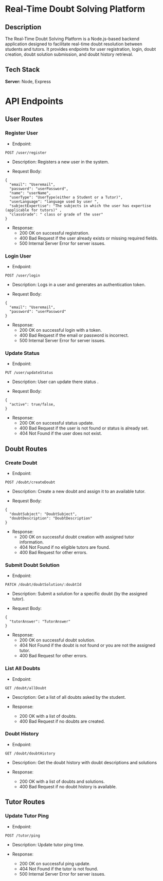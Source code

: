 
# Real-Time Doubt Solving Platform

## Description

The Real-Time Doubt Solving Platform is a Node.js-based backend application designed to facilitate real-time doubt resolution between students and tutors. It provides endpoints for user registration, login, doubt creation, doubt solution submission, and doubt history retrieval.

## Tech Stack

**Server:** Node, Express

# API Endpoints

## User Routes

### Register User

   - Endpoint: 
```http
POST /user/register
```
   - Description: Registers a new user in the system.

   - Request Body:
```http
{
  "email": "Useremail",
  "password": "userPassword",
  "name": "userName",
  "userType": "UserType(either a Student or a Tutor)",
  "userLanguage": "language used by user ",
  "subjectExpertise": "The subjects in which the user has expertise (applicable for tutors)" ,
  "classGrade": " class or grade of the user"
}

```

- Response:
  - 200 OK on successful registration.
  - 400 Bad Request if the user already exists or missing required fields.
  - 500 Internal Server Error for server issues.

### Login User

 - Endpoint:
 
```http
POST /user/login
```
- Description: Logs in a user and generates an authentication token.

- Request Body:
```http
{
  "email": "Useremail",
  "password": "userPassword"
}

```

- Response:
  - 200 OK on successful login with a token.
  - 400 Bad Request if the email or password is incorrect.
  - 500 Internal Server Error for server issues.


### Update Status

- Endpoint: 
```http
PUT /user/updateStatus
```
- Description: User can update there status .

- Request Body:
```http
{
  "active": true/false,
}

```

- Response:
  - 200 OK on successful status update.
  - 400 Bad Request if the user is not found or status is already set.
  - 404 Not Found if the user does not exist.


## Doubt Routes

### Create Doubt
 - Endpoint: 
 ```http
POST /doubt/createDoubt
```
 - Description: Create a new doubt and assign it to an available tutor.

- Request Body:
```http
{
  "doubtSubject": "DoubtSubject",
  "doubtDescription": "DoubtDescription"
}
```

- Response:
  - 200 OK on successful doubt creation with assigned tutor information.
  - 404 Not Found if no eligible tutors are found.
  - 400 Bad Request for other errors.


### Submit Doubt Solution

- Endpoint:
```http
PATCH /doubt/doubtSolution/:doubtId
```
- Description: Submit a solution for a specific doubt (by the assigned tutor).

- Request Body:
```http
{
  "tutorAnswer": "TutorAnswer"
}

```

- Response:
  - 200 OK on successful doubt solution.
  - 404 Not Found if the doubt is not found or you are not the assigned tutor.
  - 400 Bad Request for other errors.


### List All Doubts
- Endpoint: 
```http
GET /doubt/allDoubt
```
- Description: Get a list of all doubts asked by the student.

- Response:
  - 200 OK with a list of doubts.
  - 400 Bad Request if no doubts are created.


### Doubt History
- Endpoint:
```http
GET /doubt/doubtHistory
```
- Description: Get the doubt history with doubt descriptions and solutions

- Response:
  - 200 OK with a list of doubts and solutions.
  - 400 Bad Request if no doubt history is available.


## Tutor Routes

 ### Update Tutor Ping
- Endpoint: 
```http
POST /tutor/ping
```
- Description: Update tutor ping time.

- Response:
  - 200 OK on successful ping update.
  - 404 Not Found if the tutor is not found.
  - 500 Internal Server Error for server issues.
